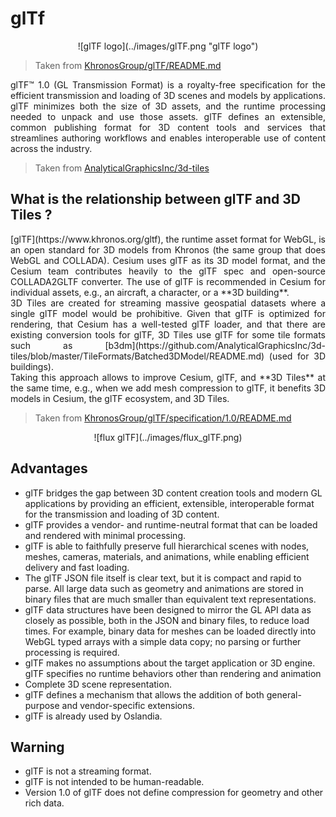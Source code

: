 # glTf

<center>![glTF logo](../images/glTF.png "glTF logo")</center>

> Taken from [KhronosGroup/glTF/README.md](https://github.com/KhronosGroup/glTF/blob/master/README.md)

<p style="text-align:justify;">glTF™ 1.0 (GL Transmission Format) is a royalty-free specification for the efficient transmission and loading of 3D scenes and models by applications. glTF minimizes both the size of 3D assets, and the runtime processing needed to unpack and use those assets. glTF defines an extensible, common publishing format for 3D content tools and services that streamlines authoring workflows and enables interoperable use of content across the industry.</p>

> Taken from [AnalyticalGraphicsInc/3d-tiles](https://github.com/AnalyticalGraphicsInc/3d-tiles)

## What is the relationship between glTF and 3D Tiles ?

<p style="text-align:justify;">[glTF](https://www.khronos.org/gltf), the runtime asset format for WebGL, is an open standard for 3D models from Khronos (the same group that does WebGL and COLLADA). Cesium uses glTF as its 3D model format, and the Cesium team contributes heavily to the glTF spec and open-source COLLADA2GLTF converter. The use of glTF is recommended in Cesium for individual assets, e.g., an aircraft, a character, or a **3D building**.
<br/>
3D Tiles are created for streaming massive geospatial datasets where a single glTF model would be prohibitive. Given that glTF is optimized for rendering, that Cesium has a well-tested glTF loader, and that there are existing conversion tools for glTF, 3D Tiles use glTF for some tile formats such as [b3dm](https://github.com/AnalyticalGraphicsInc/3d-tiles/blob/master/TileFormats/Batched3DModel/README.md) (used for 3D buildings).
<br/>
Taking this approach allows to improve Cesium, glTF, and **3D Tiles** at the same time, e.g., when we add mesh compression to glTF, it benefits 3D models in Cesium, the glTF ecosystem, and 3D Tiles.</p>

> Taken from [KhronosGroup/glTF/specification/1.0/README.md](https://github.com/KhronosGroup/glTF/blob/master/specification/1.0/README.md)

<center>![flux glTF](../images/flux_glTF.png)</center>

## Advantages

* glTF bridges the gap between 3D content creation tools and modern GL applications by providing an efficient, extensible, interoperable format for the transmission and loading of 3D content.
* glTF provides a vendor- and runtime-neutral format that can be loaded and rendered with minimal processing.
* glTF is able to faithfully preserve full hierarchical scenes with nodes, meshes, cameras, materials, and animations, while enabling efficient delivery and fast loading.
* The glTF JSON file itself is clear text, but it is compact and rapid to parse. All large data such as geometry and animations are stored in binary files that are much smaller than equivalent text representations.
* glTF data structures have been designed to mirror the GL API data as closely as possible, both in the JSON and binary files, to reduce load times. For example, binary data for meshes can be loaded directly into WebGL typed arrays with a simple data copy; no parsing or further processing is required.
* glTF makes no assumptions about the target application or 3D engine. glTF specifies no runtime behaviors other than rendering and animation
* Complete 3D scene representation.
* glTF defines a mechanism that allows the addition of both general-purpose and vendor-specific extensions.
* glTF is already used by Oslandia.

## Warning

* glTF is not a streaming format.
* glTF is not intended to be human-readable.
* Version 1.0 of glTF does not define compression for geometry and other rich data.
